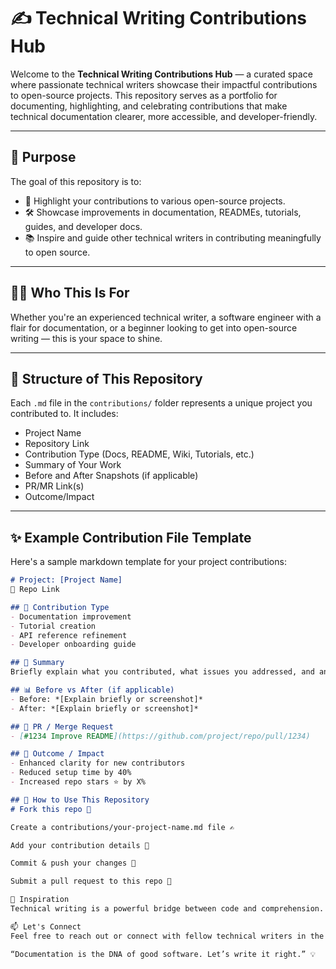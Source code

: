 # ✍️ Technical Writing Contributions Hub

Welcome to the **Technical Writing Contributions Hub** — a curated space where passionate technical writers showcase their impactful contributions to open-source projects. This repository serves as a portfolio for documenting, highlighting, and celebrating contributions that make technical documentation clearer, more accessible, and developer-friendly.

---
   
## 🧭 Purpose

The goal of this repository is to:

- 📌 Highlight your contributions to various open-source projects.
- 🛠 Showcase improvements in documentation, READMEs, tutorials, guides, and developer docs.
- 📚 Inspire and guide other technical writers in contributing meaningfully to open source.

---

## 🧑‍💻 Who This Is For

Whether you're an experienced technical writer, a software engineer with a flair for documentation, or a beginner looking to get into open-source writing — this is your space to shine.

---

## 📁 Structure of This Repository





Each `.md` file in the `contributions/` folder represents a unique project you contributed to. It includes:

- Project Name
- Repository Link
- Contribution Type (Docs, README, Wiki, Tutorials, etc.)
- Summary of Your Work
- Before and After Snapshots (if applicable)
- PR/MR Link(s)
- Outcome/Impact

---

## ✨ Example Contribution File Template

Here's a sample markdown template for your project contributions:

```markdown
# Project: [Project Name]
🔗 Repo Link

## 📄 Contribution Type
- Documentation improvement
- Tutorial creation
- API reference refinement
- Developer onboarding guide

## 📝 Summary
Briefly explain what you contributed, what issues you addressed, and any improvements made.

## 📊 Before vs After (if applicable)
- Before: *[Explain briefly or screenshot]*
- After: *[Explain briefly or screenshot]*

## 🔁 PR / Merge Request
- [#1234 Improve README](https://github.com/project/repo/pull/1234)

## 🧩 Outcome / Impact
- Enhanced clarity for new contributors
- Reduced setup time by 40%
- Increased repo stars ⭐ by X%

## 🙌 How to Use This Repository
# Fork this repo 🍴

Create a contributions/your-project-name.md file ✍️

Add your contribution details 📌

Commit & push your changes 🚀

Submit a pull request to this repo 🔁

🧠 Inspiration
Technical writing is a powerful bridge between code and comprehension. Let's make open source more accessible, one well-documented project at a time.

📫 Let's Connect
Feel free to reach out or connect with fellow technical writers in the community. Share your story, open issues to discuss improvements, or start a new contribution today.

“Documentation is the DNA of good software. Let’s write it right.” 💡
